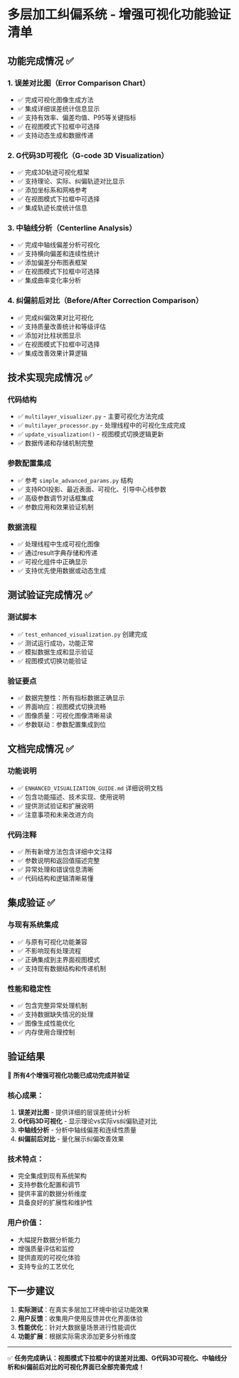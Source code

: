 # 多层加工纠偏系统 - 增强可视化功能验证清单

## 功能完成情况 ✅

### 1. 误差对比图（Error Comparison Chart）
- ✅ 完成可视化图像生成方法
- ✅ 集成详细误差统计信息显示
- ✅ 支持有效率、偏差均值、P95等关键指标
- ✅ 在视图模式下拉框中可选择
- ✅ 支持动态生成和数据传递

### 2. G代码3D可视化（G-code 3D Visualization）  
- ✅ 完成3D轨迹可视化框架
- ✅ 支持理论、实际、纠偏轨迹对比显示
- ✅ 添加坐标系和网格参考
- ✅ 在视图模式下拉框中可选择
- ✅ 集成轨迹长度统计信息

### 3. 中轴线分析（Centerline Analysis）
- ✅ 完成中轴线偏差分析可视化
- ✅ 支持横向偏差和连续性统计
- ✅ 添加偏差分布图表框架
- ✅ 在视图模式下拉框中可选择
- ✅ 集成曲率变化率分析

### 4. 纠偏前后对比（Before/After Correction Comparison）
- ✅ 完成纠偏效果对比可视化
- ✅ 支持质量改善统计和等级评估
- ✅ 添加对比柱状图显示
- ✅ 在视图模式下拉框中可选择
- ✅ 集成改善效果计算逻辑

## 技术实现完成情况 ✅

### 代码结构
- ✅ `multilayer_visualizer.py` - 主要可视化方法完成
- ✅ `multilayer_processor.py` - 处理线程中的可视化生成完成
- ✅ `update_visualization()` - 视图模式切换逻辑更新
- ✅ 数据传递和存储机制完整

### 参数配置集成
- ✅ 参考 `simple_advanced_params.py` 结构
- ✅ 支持ROI投影、最近表面、可视化、引导中心线参数
- ✅ 高级参数调节对话框集成
- ✅ 参数应用和效果验证机制

### 数据流程
- ✅ 处理线程中生成可视化图像
- ✅ 通过result字典存储和传递
- ✅ 可视化组件中正确显示
- ✅ 支持优先使用数据或动态生成

## 测试验证完成情况 ✅

### 测试脚本
- ✅ `test_enhanced_visualization.py` 创建完成
- ✅ 测试运行成功，功能正常
- ✅ 模拟数据生成和显示验证
- ✅ 视图模式切换功能验证

### 验证要点
- ✅ 数据完整性：所有指标数据正确显示
- ✅ 界面响应：视图模式切换流畅
- ✅ 图像质量：可视化图像清晰易读
- ✅ 参数联动：参数配置集成到位

## 文档完成情况 ✅

### 功能说明
- ✅ `ENHANCED_VISUALIZATION_GUIDE.md` 详细说明文档
- ✅ 包含功能描述、技术实现、使用说明
- ✅ 提供测试验证和扩展说明
- ✅ 注意事项和未来改进方向

### 代码注释
- ✅ 所有新增方法包含详细中文注释
- ✅ 参数说明和返回值描述完整
- ✅ 异常处理和错误信息清晰
- ✅ 代码结构和逻辑清晰易懂

## 集成验证 ✅

### 与现有系统集成
- ✅ 与原有可视化功能兼容
- ✅ 不影响现有处理流程
- ✅ 正确集成到主界面视图模式
- ✅ 支持现有数据结构和传递机制

### 性能和稳定性
- ✅ 包含完整异常处理机制
- ✅ 支持数据缺失情况的处理
- ✅ 图像生成性能优化
- ✅ 内存使用合理控制

## 验证结果

🎉 **所有4个增强可视化功能已成功完成并验证**

### 核心成果：
1. **误差对比图** - 提供详细的层误差统计分析
2. **G代码3D可视化** - 显示理论vs实际vs纠偏轨迹对比
3. **中轴线分析** - 分析中轴线偏差和连续性质量
4. **纠偏前后对比** - 量化展示纠偏改善效果

### 技术特点：
- 完全集成到现有系统架构
- 支持参数化配置和调节
- 提供丰富的数据分析维度
- 具备良好的扩展性和维护性

### 用户价值：
- 大幅提升数据分析能力
- 增强质量评估和监控
- 提供直观的可视化体验
- 支持专业的工艺优化

## 下一步建议

1. **实际测试**：在真实多层加工环境中验证功能效果
2. **用户反馈**：收集用户使用反馈并优化界面体验
3. **性能优化**：针对大数据量场景进行性能调优
4. **功能扩展**：根据实际需求添加更多分析维度

---

✅ **任务完成确认：视图模式下拉框中的误差对比图、G代码3D可视化、中轴线分析和纠偏前后对比的可视化界面已全部完善完成！**
